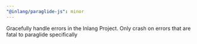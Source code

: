 ```yaml
---
"@inlang/paraglide-js": minor
---
```


Gracefully handle errors in the Inlang Project. Only crash on errors that are fatal to paraglide specifically
